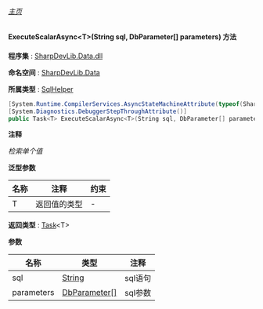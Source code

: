 ###### [主页](./Index.md "主页")

#### ExecuteScalarAsync\<T\>(String sql, DbParameter[] parameters) 方法

**程序集** : [SharpDevLib.Data.dll](./SharpDevLib.Data.assembly.md "SharpDevLib.Data.dll")

**命名空间** : [SharpDevLib.Data](./SharpDevLib.Data.namespace.md "SharpDevLib.Data")

**所属类型** : [SqlHelper](./SharpDevLib.Data.SqlHelper.md "SqlHelper")

``` csharp
[System.Runtime.CompilerServices.AsyncStateMachineAttribute(typeof(SharpDevLib.Data.SqlHelper+<ExecuteScalarAsync>d__19`1))]
[System.Diagnostics.DebuggerStepThroughAttribute()]
public Task<T> ExecuteScalarAsync<T>(String sql, DbParameter[] parameters)
```

**注释**

*检索单个值*



**泛型参数**

|名称|注释|约束|
|---|---|---|
|T|返回值的类型|-|




**返回类型** : [Task](https://learn.microsoft.com/en-us/dotnet/api/system.threading.tasks.task-1 "Task")\<T\>


**参数**

|名称|类型|注释|
|---|---|---|
|sql|[String](https://learn.microsoft.com/en-us/dotnet/api/system.string "String")|sql语句|
|parameters|[DbParameter\[\]](https://learn.microsoft.com/en-us/dotnet/api/system.data.common.dbparameter[] "DbParameter\[\]")|sql参数|


